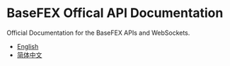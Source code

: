 # BaseFEX Offical API Documentation

Official Documentation for the BaseFEX APIs and WebSockets.

- [English](./api-doc_en.md)
- [简体中文](./api-doc_zh.md)
